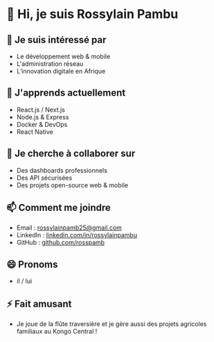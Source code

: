 # 👋 Hi, je suis Rossylain Pambu

## 👀 Je suis intéressé par
- Le développement web & mobile
- L'administration réseau
- L’innovation digitale en Afrique

## 🌱 J'apprends actuellement
- React.js / Next.js
- Node.js & Express
- Docker & DevOps
- React Native

## 💞️ Je cherche à collaborer sur
- Des dashboards professionnels
- Des API sécurisées
- Des projets open-source web & mobile

## 📫 Comment me joindre
- Email : rossylainpamb25@gmail.com
- LinkedIn : [linkedin.com/in/rossylainpambu](https://www.linkedin.com/in/rossylainpambu)
- GitHub : [github.com/rosspamb](https://github.com/rosspamb)

## 😄 Pronoms
- il / lui

## ⚡ Fait amusant
- Je joue de la flûte traversière et je gère aussi des projets agricoles familiaux au Kongo Central !


<!---
rosspamb/rosspamb is a ✨ special ✨ repository because its `README.md` (this file) appears on your GitHub profile.
You can click the Preview link to take a look at your changes.
--->

